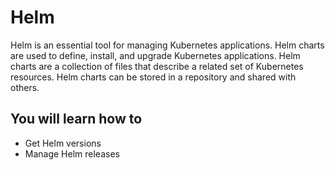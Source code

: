 # Helm

Helm is an essential tool for managing Kubernetes applications. Helm charts are used to define, install, and upgrade Kubernetes applications. Helm charts are a collection of files that describe a related set of Kubernetes resources. Helm charts can be stored in a repository and shared with others.

## You will learn how to
- Get Helm versions
- Manage Helm releases
